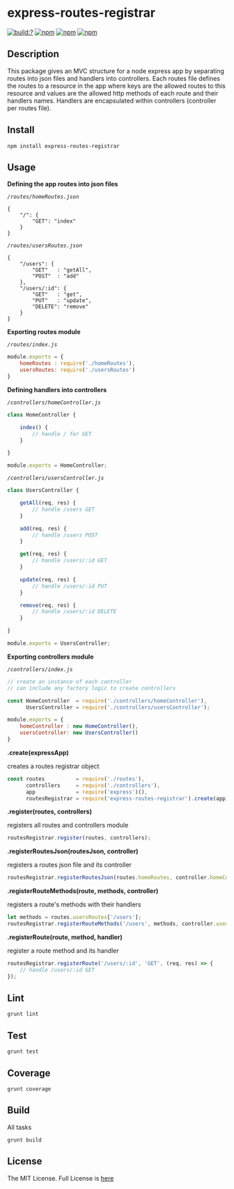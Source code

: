 # express-routes-registrar

[![build:?](https://travis-ci.org/eyas-ranjous/express-routes-registrar.svg?branch=master)](https://travis-ci.org/eyas-ranjous/express-routes-registrar) [![npm](https://img.shields.io/npm/dm/express-routes-registrar.svg)](https://www.npmjs.com/packages/express-routes-registrar) [![npm](https://img.shields.io/npm/v/express-routes-registrar.svg)](https://www.npmjs.com/package/express-routes-registrar) [![npm](https://img.shields.io/badge/node-%3E=%206.0-blue.svg)](https://www.npmjs.com/package/express-routes-registrar)

## Description 
This package gives an MVC structure for a node express app by separating routes into json files and handlers into controllers. Each routes file defines the routes to a resource in the app where keys are the allowed routes to this resource and values are the allowed http methods of each route and their handlers names. Handlers are encapsulated within controllers (controller per routes file).

## Install
```
npm install express-routes-registrar
```

## Usage 

**Defining the app routes into json files**

*`/routes/homeRoutes.json`*
```
{
    "/": {
        "GET": "index"
    }
}
```

*`/routes/usersRoutes.json`*
```
{
    "/users": {
        "GET"   : "getAll",
        "POST"  : "add"
    },
    "/users/:id": {
        "GET"   : "get",
        "PUT"   : "update",
        "DELETE": "remove"
    }
}
```

**Exporting routes module**

*`/routes/index.js`*
```javascript
module.exports = {
    homeRoutes : require('./homeRoutes'),
    usersRoutes: require('./usersRoutes')
}
```

**Defining handlers into controllers**

*`/controllers/homeController.js`*
```javascript
class HomeController {

    index() {
        // handle / for GET
    }

}

module.exports = HomeController;
```

*`/controllers/usersController.js`*
```javascript
class UsersController {

    getAll(req, res) {
        // handle /users GET
    }

    add(req, res) {
        // handle /users POST
    }

    get(req, res) {
        // handle /users/:id GET
    }

    update(req, res) {
        // handle /users/:id PUT
    }

    remove(req, res) {
        // handle /users/:id DELETE
    }

}

module.exports = UsersController;
```


**Exporting controllers module**

*`/controllers/index.js`*
```javascript
// create an instance of each controller
// can include any factory logic to create controllers

const HomeController  = require('./controllers/homeController'),
      UsersController = require('./controllers/usersController');

module.exports = {
    homeController : new HomeController(),
    usersController: new UsersController()
}
```

**.create(expressApp)**

creates a routes registrar object
```javascript
const routes          = require('./routes'),
      controllers     = require('./controllers'),
      app             = require('express')(),
      routesRegistrar = require('express-routes-registrar').create(app);
```

**.register(routes, controllers)** 

registers all routes and controllers module
```javascript
routesRegistrar.register(routes, controllers);
```

**.registerRoutesJson(routesJson, controller)** 

registers a routes json file and its controller
```javascript
routesRegistrar.registerRoutesJson(routes.homeRoutes, controller.homeController);
```

**.registerRouteMethods(route, methods, controller)** 

registers a route's methods with their handlers
```javascript
let methods = routes.usersRoutes['/users'];
routesRegistrar.registerRouteMethods('/users', methods, controller.usersController);
```

**.registerRoute(route, method, handler)** 

register a route method and its handler
```javascript
routesRegistrar.registerRoute('/users/:id', 'GET', (req, res) => {
    // handle /users/:id GET
});
```

## Lint
```
grunt lint
```

## Test
```
grunt test
```

## Coverage
```
grunt coverage
```

## Build
All tasks
```
grunt build
```

## License
The MIT License. Full License is [here](https://github.com/eyas-ranjous/express-routes-registrar/blob/master/LICENSE)